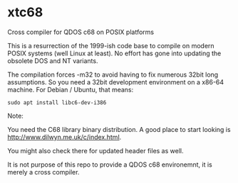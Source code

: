 xtc68
=====

Cross compiler for QDOS c68 on POSIX platforms

This is a resurrection of the 1999-ish code base to compile on modern POSIX systems (well Linux at least). No effort has gone into updating the obsolete DOS and NT variants.

The compilation forces -m32 to avoid having to fix numerous 32bit long assumptions.
So you need a 32bit development environment on a x86-64 machine. For Debian / Ubuntu, that means:
```
sudo apt install libc6-dev-i386
```

Note:

You need the C68 library binary distribution. A good place to start looking is http://www.dilwyn.me.uk/c/index.html. 

You might also check there for updated header files as well.

It is not purpose of this repo to provide a QDOS c68 environemnt, it is merely a cross compiler.

